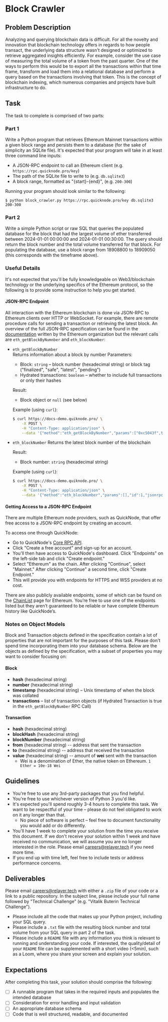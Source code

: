 # Block Crawler

## Problem Description
Analyzing and querying blockchain data is difficult. For all the novelty and innovation that blockchain technology offers in regards to how people transact, the underlying data structure wasn't designed or optimized to retrieve aggregated insights efficiently. For example, consider the use case of measuring the total volume of a token from the past quarter. One of the ways to perform this would be to export all the transactions within that time frame, transform and load them into a relational database and perform a query based on the transactions involving that token. This is the concept of blockchain indexing, which numerous companies and projects have built infrastructure to do.

## Task
The task to complete is comprised of two parts:

### Part 1
Write a Python program that retrieves Ethereum Mainnet transactions within a given block range and persists them to a database (for the sake of simplicity an SQLite file). It's expected that your program will take in at least three command line inputs:
- A JSON-RPC endpoint to call an Ethereum client (e.g. `https://rpc.quicknode.pro/key`)
- The path of the SQLite file to write to (e.g. `db.sqlite3`)
- A block range, formatted as "{start}-{end}", (e.g. `200-300`)
   
Running your program should look similar to the following:
```
$ python block_crawler.py https://rpc.quicknode.pro/key db.sqlite3 200-300
```

### Part 2
Write a simple Python script or raw SQL that queries the populated database for the block that had the largest volume of ether transferred between 2024-01-01 00:00:00 and 2024-01-01 00:30:00. The query should return the block number and the total volume transferred for that block. For populating the database, use a block range from 18908800 to 18909050 (this corresponds with the timeframe above).

### Useful Details
It's not expected that you'll be fully knowledgeable on Web3/blockchain technology or the underlying specifics of the Ethereum protocol, so the following is to provide some instruction to help you get started.

#### JSON-RPC Endpoint
All interaction with the Ethereum blockchain is done via JSON-RPC to Ethereum clients over HTTP or WebSocket. For example, there are remote procedure calls for sending a transaction or retrieving the latest block. An overview of the full JSON-RPC specification can be found in the [documentation](https://ethereum.org/en/developers/docs/apis/json-rpc/) written by the Ethereum organization but the relevant calls are `eth_getBlockByNumnber` and `eth_blockNumber`:
- `eth_getBlockByNumber` \
    Returns information about a block by number
    Parameters:
    - Block: `string` – block number (hexadecimal string) or block tag ("finalized", "safe", "latest", "pending")
    - Hydrated transactions: `boolean` – whether to include full transactions or only their hashes 

    Result:
    - Block object or `null` (see below)
    
    Example (using `curl`):
    ```bash
    $ curl https://docs-demo.quiknode.pro/ \
        -X POST \
        -H "Content-Type: application/json" \
        --data '{"method":"eth_getBlockByNumber","params":["0xc5043f",true],"id":1,"jsonrpc":"2.0"}'
    ```
- `eth_blockNumber`
    Returns the latest block number of the blockchain
    
    Result:
    - Block number: `string` (hexadecimal string)
    
    Example (using `curl`):
    ```bash
    $ curl https://docs-demo.quiknode.pro/ \
        -X POST \
        -H "Content-Type: application/json" \
        --data '{"method":"eth_blockNumber","params":[],"id":1,"jsonrpc":"2.0"}'
    ```

#### Getting Access to a JSON-RPC Endpoint
There are multiple Ethereum node providers, such as QuickNode, that offer free access to a JSON-RPC endpoint by creating an account.

To access one through QuickNode:
- Go to QuickNode's [Core RPC API](https://www.quicknode.com/core-api).
- Click "Create a free account" and sign-up for an account.
- You'll then have access to QuickNode's dashboard. Click "Endpoints" on the left-side tab and click "Create endpoint."
- Select "Ethereum" as the chain. After clicking "Continue", select "Mainnet." After clicking "Continue" a second time, click "Create Endpoint."
- This will provide you with endpoints for HTTPS and WSS providers at no cost.

There are also publicly available endpoints, some of which can be found on the [ChainList](https://chainlist.org/chain/1) page for Ethereum. You’re free to use one of the endpoints listed but they aren’t guaranteed to be reliable or have complete Ethereum history like QuickNode’s.

### Notes on Object Models
Block and Transaction objects defined in the specification contain a lot of properties that are not important for the purposes of this task. Please don't spend time incorporating them into your database schema. Below are the objects as defined by the specification, with a subset of properties you may want to consider focusing on:

#### Block
- **hash** (hexadecimal string)
- **number** (hexadecimal string)
- **timestamp** (hexadecimal string) – Unix timestamp of when the block was collated
- **transactions** – list of transaction objects (if Hydrated Transaction is true in the `eth_getBlockByNumber` RPC Call)

#### Transaction
- **hash** (hexadecimal string)
- **blockHash** (hexadecimal string)
- **blockNumber** (hexadecimal string)
- **from** (hexadecimal string) -- address that sent the transaction
- **to** (hexadecimal string) -- address that received the transaction
- **value** (hexadecimal string) -- amount of **wei** sent with the transaction
    - Wei is a denomination of Ether, the native token on Ethereum. `1 Ether = 10e-18 Wei`

## Guidelines
- You're free to use any 3rd-party packages that you find helpful.
- You're free to use whichever version of Python 3 you'd like.
- It's expected you'll spend roughly 3-4 hours to complete this task. We want to be respectful of your time – please do not feel obligated to work on it any longer than that.
    - No piece of software is perfect – feel free to document functionality you would add or do differently.
- You'll have 1 week to complete your solution from the time you receive this document. If we don't receive your solution within 1 week and have received no communication, we will assume you are no longer interested in the role. Please email [careers@relayer.tech](careers@relayer.tech) if you need more time.
- If you end up with time left, feel free to include tests or address performance concerns.

## Deliverables
Please email [careers@relayer.tech](careers@relayer.tech) with either a `.zip` file of your code or a link to a public repository. In the subject line, please include your full name followed by "Technical Challenge" (e.g. "Vitalik Buterin Technical Challenge").
- Please include all the code that makes up your Python project, including your SQL query.
- Please include a `.txt` file with the resulting block number and total volume from your SQL query in part 2 of the task.
- Please include a `README` file with any information you think is relevant to running and understanding your code. If interested, the quality/detail of your `README` file can be supplemented with a short video (<5min), such as a Loom, where you share your screen and explain your solution.

## Expectations
After completing this task, your solution should comprise the following:
- [ ] A runnable program that takes in the required inputs and populates the intended database
- [ ] Consideration for error handling and input validation
- [ ] An appropriate database schema
- [ ] Code that is well structured, readable, and documented